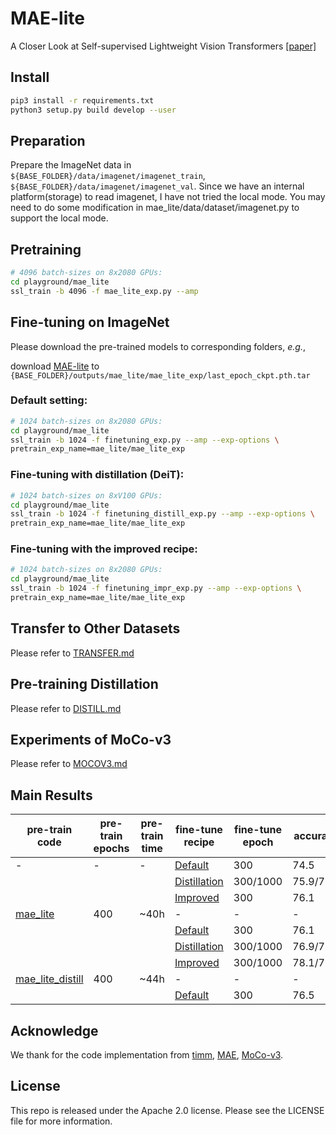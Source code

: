 # MAE-lite
A Closer Look at Self-supervised Lightweight Vision Transformers [[paper]](https://arxiv.org/abs/2205.14443)

## Install
```bash
pip3 install -r requirements.txt
python3 setup.py build develop --user
```

## Preparation
Prepare the ImageNet data in `${BASE_FOLDER}/data/imagenet/imagenet_train`, `${BASE_FOLDER}/data/imagenet/imagenet_val`. Since we have an internal platform(storage) to read imagenet, I have not tried the local mode. You may need to do some modification in mae_lite/data/dataset/imagenet.py to support the local mode.

## Pretraining
```bash
# 4096 batch-sizes on 8x2080 GPUs:
cd playground/mae_lite
ssl_train -b 4096 -f mae_lite_exp.py --amp
```
## Fine-tuning on ImageNet
Please download the pre-trained models to corresponding folders, *e.g.*, 

download [MAE-lite](https://drive.google.com/file/d/1Fc8mui-dgR35hNOynWTo1gyRWw76DmPe/view?usp=sharing) to `{BASE_FOLDER}/outputs/mae_lite/mae_lite_exp/last_epoch_ckpt.pth.tar`

### Default setting:

```bash
# 1024 batch-sizes on 8x2080 GPUs:
cd playground/mae_lite
ssl_train -b 1024 -f finetuning_exp.py --amp --exp-options \
pretrain_exp_name=mae_lite/mae_lite_exp
```
### Fine-tuning with distillation (DeiT):

```bash
# 1024 batch-sizes on 8xV100 GPUs:
cd playground/mae_lite
ssl_train -b 1024 -f finetuning_distill_exp.py --amp --exp-options \
pretrain_exp_name=mae_lite/mae_lite_exp
```
### Fine-tuning with the improved recipe:

```bash
# 1024 batch-sizes on 8x2080 GPUs:
cd playground/mae_lite
ssl_train -b 1024 -f finetuning_impr_exp.py --amp --exp-options \
pretrain_exp_name=mae_lite/mae_lite_exp
```

## Transfer to Other Datasets
Please refer to [TRANSFER.md](playground/mae_lite/TRANSFER.md)

## Pre-training Distillation
Please refer to [DISTILL.md](playground/mae_lite/distill/DISTILL.md)

## Experiments of MoCo-v3
Please refer to [MOCOV3.md](playground/mocov3/MOCOV3.md)

## Main Results
|pre-train code |pre-train</br> epochs| pre-train time | fine-tune recipe | fine-tune epoch | accuracy | weights |
|---|---|---|---|---|---|---|
| - | - | - | [Default](finetuning_exp.py) | 300 | 74.5 | [ckpt](https://drive.google.com/file/d/1LADxJTuwTUBUXYGUQC9wCKJTRK4UtSl3/view?usp=sharing) |
|  |  |  | [Distillation](finetuning_distill_exp.py) | 300/1000 | 75.9/77.8 | [ckpt](https://drive.google.com/file/d/1VTnKD8y_iMaN5CQwv-MWv90AWfOP-fGp/view?usp=sharing)/[ckpt](https://drive.google.com/file/d/1LejpOPaNFziUJQYzVYroTuhlrCzXasQG/view?usp=sharing) |
|  |  |  | [Improved](finetuning_impr_exp.py) | 300 | 76.1 | [ckpt](https://drive.google.com/file/d/1QLd78alsaXHrilsvNFatbF0S8kDjTCWP/view?usp=sharing) |
| [mae_lite](mae_lite_exp.py) | 400 | ~40h | - | - | - | [ckpt](https://drive.google.com/file/d/1Fc8mui-dgR35hNOynWTo1gyRWw76DmPe/view?usp=sharing) |
|  |  |  | [Default](finetuning_exp.py) | 300 | 76.1 | [ckpt](https://drive.google.com/file/d/1jV9EaTbIxHqWNEnEWiqQG6vjT_VpT_py/view?usp=sharing) |
|  |  |  | [Distillation](finetuning_distill_exp.py) | 300/1000 | 76.9/78.4 | [ckpt](https://drive.google.com/file/d/13Wyzv7XYqxBG4az6307rXccRiP5Cbh2P/view?usp=sharing)/[ckpt](https://drive.google.com/file/d/1PoGl4QYnVpZjFnexgG4ZJkzYksDsS8Tj/view?usp=sharing) |
|  |  |  | [Improved](finetuning_impr_exp.py) | 300/1000 | 78.1/78.5 | [ckpt](https://drive.google.com/file/d/1KzX1BA1ZHhXXCDUPuA9TCqN9ic8j6IKj/view?usp=sharing)/[ckpt](https://drive.google.com/file/d/1AnqEH0qa9AnbvU46gDhk6R0OIcGDwZ7d/view?usp=sharing) |
| [mae_lite_distill](distill/mae_lite_distill_exp.py) | 400 | ~44h | - | - | - | [ckpt](https://drive.google.com/file/d/1M2FEe3SjnhcIodcoeB9uJ0v0nV5Hrlxg/view?usp=sharing) |
|  |  |  | [Default](finetuning_exp.py) | 300 | 76.5 | [ckpt](https://drive.google.com/file/d/1mSyNcaaumEm07nD_VHvkOq34Ypvj4YJL/view?usp=sharing) |

<!-- ## Citation
Please cite the following paper if this repo helps your research:
```bibtex
``` -->

## Acknowledge
We thank for the code implementation from [timm](https://github.com/rwightman/pytorch-image-models), [MAE](https://github.com/facebookresearch/mae/tree/main), [MoCo-v3](https://github.com/facebookresearch/moco-v3).


## License
This repo is released under the Apache 2.0 license. Please see the LICENSE file for more information.
